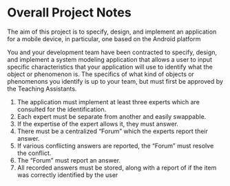 # Overall Project Notes
The aim of this project is to specify, design, and implement an application for a mobile device, in particular, one based on the Android platform

You and your development team have been contracted to specify, design, and implement a system modeling application that allows a user to input 
specific characteristics that your application will use to identify what the object or phenomenon is.
The specifics of what kind of objects or phenomenons you identify is up to your team, but must first be approved by the Teaching Assistants.

1. The application must implement at least three experts which are consulted for the identification.
2. Each expert must be separate from another and easily swappable.
3. If the expertise of the expert allows it, they must answer.
4. There must be a centralized “Forum” which the experts report their answer.
5. If various conflicting answers are reported, the “Forum” must resolve the conflict.
6. The “Forum” must report an answer.
7. All recorded answers must be stored, along with a report of if the item was correctly identified by the user
